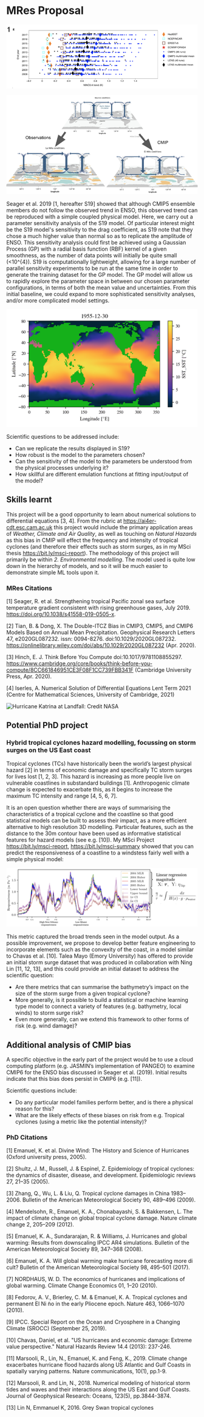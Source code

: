 # MRes Proposal


![SST output over spin up period](gifs/trend_graph.png)

![SST output over spin up period](gifs/trend_graphic.png)

Seager et al. 2019 [1, hereafter S19] showed that although CMIP5 ensemble members do not follow the observed trend in ENSO, this observed trend can be reproduced with a simple coupled physical model. Here, we carry out a parameter sensitivity analysis of the S19 model. Of particular interest might be the S19 model's sensitivity to the drag coefficient, as S19 note that they chose a much higher value than normal so as to replicate the amplitude of ENSO. This sensitivity analysis could first be achieved using a Gaussian Process (GP) with a radial basis function (RBF) kernel of a given smoothness, as the number of data points will initially be quite small (<10^{4}). S19 is computationally lightweight, allowing for a large number of parallel sensitivity experiments to be run at the same time in order to generate the training dataset for the GP model. The GP model will allow us to rapidly explore the parameter space in between our chosen parameter configurations, in terms of both the mean value and uncertainties. From this initial baseline, we could expand to more sophisticated sensitivity analyses, and/or more complicated model settings.


![SST output over spin up period](gifs/om_diag_SST_SST.gif)


Scientific questions to be addressed include:

- Can we replicate the results displayed in S19?
- How robust is the model to the parameters chosen?
- Can the sensitivity of the model to the parameters be understood from the physical processes underlying it?
- How skillful are different emulation functions at fitting input/output of the model?

## Skills learnt

This project will be a good opportunity to learn about numerical solutions to differential equations [3, 4]. From the rubric at <https://ai4er-cdt.esc.cam.ac.uk> this project would include the primary application areas of _Weather, Climate and Air Quality_, as well as touching on _Natural Hazards_ as this bias in CMIP will effect the frequency and intensity of tropical cyclones (and therefore their effects such as storm surges, as in my MSci thesis <https://bit.ly/msci-report>).  The methodology of this project will primarily be within _2. Environmental modelling_.  The model used is quite low down in the hierarchy of models, and so it will be much easier to demonstrate simple ML tools upon it.

### MRes Citations

[1] Seager,  R. et  al.  Strengthening  tropical  Pacific  zonal  sea  surface  temperature  gradient  consistent  with rising  greenhouse  gases, July 2019. <https://doi.org/10.1038/s41558-019-0505-x>.

[2] Tian, B. & Dong, X. The Double-ITCZ Bias in CMIP3, CMIP5, and CMIP6 Models Based on Annual Mean Precipitation. Geophysical  Research  Letters 47, e2020GL087232. issn: 0094-8276. doi:10.1029/2020GL087232. <https://onlinelibrary.wiley.com/doi/abs/10.1029/2020GL087232> (Apr. 2020).

[3] Hinch,  E. J. Think  Before  You  Compute doi:10.1017/9781108855297. <https://www.cambridge.org/core/books/think-before-you-compute/8CC661846951CE3F08F1CC739FBB341F> (Cambridge University Press, Apr. 2020).

[4] Iserles, A. Numerical  Solution  of  Differential  Equations Lent Term 2021 (Centre for Mathematical Sciences, University of Cambridge, 2021)

![Hurricane Katrina at Landfall: Credit NASA](https://cdn.britannica.com/74/121674-050-C458B2B5/satellite-image-National-Oceanic-and-Atmospheric-Administration-August-28-2005.jpg)

## Potential PhD project

### Hybrid tropical cyclones hazard modelling, focussing on storm surges on the US East coast

Tropical cyclones (TCs) have historically been the world’s largest physical hazard [2] in terms of economic damage and specifically TC storm surges for lives lost [1, 2, 3]. This hazard is increasing as more people live on vulnerable coastlines in substandard buildings [1]. Anthropogenic climate change is expected to exacerbate this, as it begins to increase the maximum TC intensity and range [4, 5, 6, 7].

It is an open question whether there are ways of summarising the
characteristics of a tropical cyclone and the coastline so that good statistical models can be built to assess their impact, as a more efficient alternative to high resolution 3D modelling. Particular features, such as the distance to the 30m contour have been used as informative statistical features for hazard models (see e.g. [10]).
My MSci Project <https://bit.ly/msci-report>, <https://bit.ly/msci-summary>
showed that you can predict the responsiveness of a coastline to a windstess fairly well with a simple physical model:

![Responsiveness metric: for further details see msci summary.](gifs/responsiveness.png)

This metric captured the broad trends seen in the model output. As a possible improvement, we propose to develop better feature engineering to incorporate elements such as the convexity of the coast, in a model similar to Chavas et al. [10]. Talea Mayo (Emory University) has offered to provide an initial storm surge dataset that was produced in collaboration with Ning Lin [11, 12, 13], and this could provide an initial dataset to address the scientific question:

- Are there metrics that can summarise the bathymetry’s impact on the size of the storm surge from a given tropical cyclone?
- More generally, is it possible to build a statistical or machine learning type model to connect a variety of features (e.g. bathymetry, local winds) to storm surge risk?
- Even more generally, can we extend this framework to other forms of risk (e.g. wind damage)?

## Additional analysis of CMIP bias

A specific objective in the early part of the project would be to use a cloud computing platform (e.g. JASMIN’s implementation of PANGEO) to examine CMIP6 for the ENSO bias discussed in Seager et al. (2019). Initial results indicate that this bias does persist in CMIP6 (e.g. [11]).

Scientific questions include:

- Do any particular model families perform better, and is there a physical reason for this?
- What are the likely effects of these biases on risk from e.g. Tropical cyclones (using a metric like the potential intensity)?

### PhD Citations

[1] Emanuel, K. et al. Divine Wind: The History  and Science of Hurricanes (Oxford university press, 2005).

[2] Shultz, J. M., Russell, J. & Espinel, Z. Epidemiology of tropical cyclones: the dynamics of disaster, disease, and development. Epidemiologic reviews 27, 21–35 (2005).

[3] Zhang, Q., Wu, L. & Liu, Q. Tropical cyclone damages in China 1983–2006. Bulletin of the American Meteorological Society 90, 489–496 (2009).

[4] Mendelsohn, R., Emanuel, K. A., Chonabayashi, S. & Bakkensen, L. The impact of climate change on global tropical cyclone damage. Nature climate change 2, 205–209 (2012).

[5] Emanuel, K. A., Sundararajan, R. & Williams, J. Hurricanes and global warming: Results from downscaling IPCC AR4 simulations. Bulletin of the American Meteorological Society 89, 347–368 (2008).

[6] Emanuel, K. A. Will global warming make hurricane forecasting more di
cult? Bulletin of the American Meteorological Society 98, 495–501 (2017).

[7] NORDHAUS, W. D. The economics of hurricanes and implications of global warming. Climate Change Economics 01, 1–20 (2010).

[8] Fedorov, A. V., Brierley, C. M. & Emanuel, K. A. Tropical cyclones and permanent El Ni ̃no
in the early Pliocene epoch. Nature 463, 1066–1070 (2010).

[9] IPCC. Special Report on the Ocean and Cryosphere in a Changing Climate (SROCC) (September 25, 2019).

[10] Chavas, Daniel, et al. "US hurricanes and economic damage: Extreme value perspective." Natural Hazards Review 14.4 (2013): 237-246.

[11] Marsooli, R., Lin, N., Emanuel, K. and Feng, K., 2019. Climate change exacerbates hurricane flood hazards along US Atlantic and Gulf Coasts in spatially varying patterns. Nature communications, 10(1), pp.1-9.

[12] Marsooli, R. and Lin, N., 2018. Numerical modeling of historical storm tides and waves and their interactions along the US East and Gulf Coasts. Journal of Geophysical Research: Oceans, 123(5), pp.3844-3874.

[13] Lin N, Emmanuel K, 2016. Grey Swan tropical cyclones
